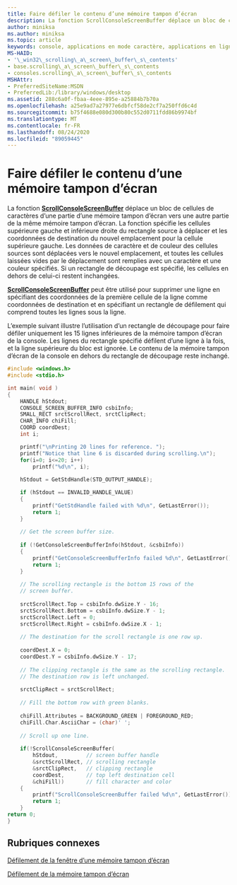 ```yaml
---
title: Faire défiler le contenu d’une mémoire tampon d’écran
description: La fonction ScrollConsoleScreenBuffer déplace un bloc de cellules de caractères d’une partie d’une mémoire tampon d’écran vers une autre partie de la même mémoire tampon d’écran.
author: miniksa
ms.author: miniksa
ms.topic: article
keywords: console, applications en mode caractère, applications en ligne de commande, applications Terminal Server, API de console
MS-HAID:
- '\_win32\_scrolling\_a\_screen\_buffer\_s\_contents'
- base.scrolling\_a\_screen\_buffer\_s\_contents
- consoles.scrolling\_a\_screen\_buffer\_s\_contents
MSHAttr:
- PreferredSiteName:MSDN
- PreferredLib:/library/windows/desktop
ms.assetid: 288c6a0f-fbaa-4eee-895e-a25884b7b70a
ms.openlocfilehash: a25e9ad7a27977e6dbfcf58de2cf7a250ffd6c4d
ms.sourcegitcommit: b75f4688e080d300b80c552d0711fdd86b9974bf
ms.translationtype: MT
ms.contentlocale: fr-FR
ms.lasthandoff: 08/24/2020
ms.locfileid: "89059445"
---
```

# <a name="scrolling-a-screen-buffers-contents"></a>Faire défiler le contenu d’une mémoire tampon d’écran


La fonction [**ScrollConsoleScreenBuffer**](scrollconsolescreenbuffer.md) déplace un bloc de cellules de caractères d’une partie d’une mémoire tampon d’écran vers une autre partie de la même mémoire tampon d’écran. La fonction spécifie les cellules supérieure gauche et inférieure droite du rectangle source à déplacer et les coordonnées de destination du nouvel emplacement pour la cellule supérieure gauche. Les données de caractère et de couleur des cellules sources sont déplacées vers le nouvel emplacement, et toutes les cellules laissées vides par le déplacement sont remplies avec un caractère et une couleur spécifiés. Si un rectangle de découpage est spécifié, les cellules en dehors de celui-ci restent inchangées.

[**ScrollConsoleScreenBuffer**](scrollconsolescreenbuffer.md) peut être utilisé pour supprimer une ligne en spécifiant des coordonnées de la première cellule de la ligne comme coordonnées de destination et en spécifiant un rectangle de défilement qui comprend toutes les lignes sous la ligne.

L’exemple suivant illustre l’utilisation d’un rectangle de découpage pour faire défiler uniquement les 15 lignes inférieures de la mémoire tampon d’écran de la console. Les lignes du rectangle spécifié défilent d’une ligne à la fois, et la ligne supérieure du bloc est ignorée. Le contenu de la mémoire tampon d’écran de la console en dehors du rectangle de découpage reste inchangé.

```C
#include <windows.h>
#include <stdio.h>

int main( void )
{
    HANDLE hStdout; 
    CONSOLE_SCREEN_BUFFER_INFO csbiInfo; 
    SMALL_RECT srctScrollRect, srctClipRect; 
    CHAR_INFO chiFill; 
    COORD coordDest; 
    int i;

    printf("\nPrinting 20 lines for reference. ");
    printf("Notice that line 6 is discarded during scrolling.\n");
    for(i=0; i<=20; i++)
        printf("%d\n", i);
 
    hStdout = GetStdHandle(STD_OUTPUT_HANDLE); 

    if (hStdout == INVALID_HANDLE_VALUE) 
    {
        printf("GetStdHandle failed with %d\n", GetLastError()); 
        return 1;
    }
 
    // Get the screen buffer size. 
 
    if (!GetConsoleScreenBufferInfo(hStdout, &csbiInfo)) 
    {
        printf("GetConsoleScreenBufferInfo failed %d\n", GetLastError()); 
        return 1;
    }
 
    // The scrolling rectangle is the bottom 15 rows of the 
    // screen buffer. 
 
    srctScrollRect.Top = csbiInfo.dwSize.Y - 16; 
    srctScrollRect.Bottom = csbiInfo.dwSize.Y - 1; 
    srctScrollRect.Left = 0; 
    srctScrollRect.Right = csbiInfo.dwSize.X - 1; 
 
    // The destination for the scroll rectangle is one row up. 
 
    coordDest.X = 0; 
    coordDest.Y = csbiInfo.dwSize.Y - 17; 
 
    // The clipping rectangle is the same as the scrolling rectangle. 
    // The destination row is left unchanged. 
 
    srctClipRect = srctScrollRect; 
 
    // Fill the bottom row with green blanks. 
 
    chiFill.Attributes = BACKGROUND_GREEN | FOREGROUND_RED; 
    chiFill.Char.AsciiChar = (char)' '; 
 
    // Scroll up one line. 
 
    if(!ScrollConsoleScreenBuffer(  
        hStdout,         // screen buffer handle 
        &srctScrollRect, // scrolling rectangle 
        &srctClipRect,   // clipping rectangle 
        coordDest,       // top left destination cell 
        &chiFill))       // fill character and color
    {
        printf("ScrollConsoleScreenBuffer failed %d\n", GetLastError()); 
        return 1;
    }
return 0;
}
```

## <a name="span-idrelated_topicsspanrelated-topics"></a><span id="related_topics"></span>Rubriques connexes


[Défilement de la fenêtre d’une mémoire tampon d’écran](scrolling-a-screen-buffer-s-window.md)

[Défilement de la mémoire tampon d’écran](scrolling-the-screen-buffer.md)

 

 




